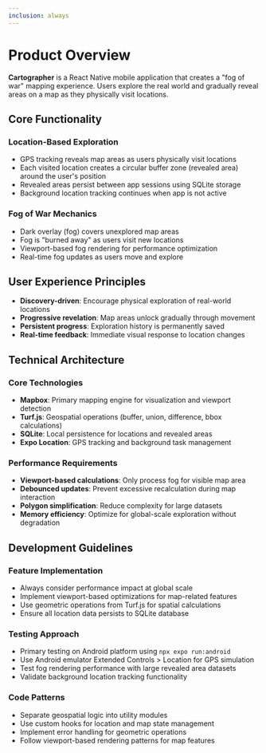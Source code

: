```yaml
---
inclusion: always
---
```


# Product Overview

**Cartographer** is a React Native mobile application that creates a "fog of war" mapping experience. Users explore the real world and gradually reveal areas on a map as they physically visit locations.

## Core Functionality

### Location-Based Exploration
- GPS tracking reveals map areas as users physically visit locations
- Each visited location creates a circular buffer zone (revealed area) around the user's position
- Revealed areas persist between app sessions using SQLite storage
- Background location tracking continues when app is not active

### Fog of War Mechanics
- Dark overlay (fog) covers unexplored map areas
- Fog is "burned away" as users visit new locations
- Viewport-based fog rendering for performance optimization
- Real-time fog updates as users move and explore

## User Experience Principles

- **Discovery-driven**: Encourage physical exploration of real-world locations
- **Progressive revelation**: Map areas unlock gradually through movement
- **Persistent progress**: Exploration history is permanently saved
- **Real-time feedback**: Immediate visual response to location changes

## Technical Architecture

### Core Technologies
- **Mapbox**: Primary mapping engine for visualization and viewport detection
- **Turf.js**: Geospatial operations (buffer, union, difference, bbox calculations)
- **SQLite**: Local persistence for locations and revealed areas
- **Expo Location**: GPS tracking and background task management

### Performance Requirements
- **Viewport-based calculations**: Only process fog for visible map area
- **Debounced updates**: Prevent excessive recalculation during map interaction
- **Polygon simplification**: Reduce complexity for large datasets
- **Memory efficiency**: Optimize for global-scale exploration without degradation

## Development Guidelines

### Feature Implementation
- Always consider performance impact at global scale
- Implement viewport-based optimizations for map-related features
- Use geometric operations from Turf.js for spatial calculations
- Ensure all location data persists to SQLite database

### Testing Approach
- Primary testing on Android platform using `npx expo run:android`
- Use Android emulator Extended Controls > Location for GPS simulation
- Test fog rendering performance with large revealed area datasets
- Validate background location tracking functionality

### Code Patterns
- Separate geospatial logic into utility modules
- Use custom hooks for location and map state management
- Implement error handling for geometric operations
- Follow viewport-based rendering patterns for map features